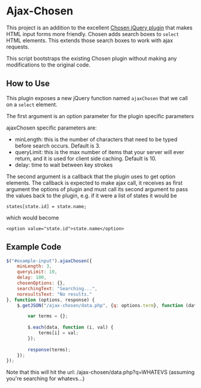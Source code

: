 # Ajax-Chosen

This project is an addition to the excellent [Chosen jQuery plugin](https://github.com/harvesthq/chosen) that makes HTML input forms more friendly.  Chosen adds search boxes to `select` HTML elements. This extends those search boxes to work with ajax requests. 

This script bootstraps the existing Chosen plugin without making any modifications to the original code. 

## How to Use

This plugin exposes a new jQuery function named `ajaxChosen` that we call on a `select` element. 

The first argument is an option parameter for the plugin specific parameters

ajaxChosen specific parameters are: 

- minLength: this is the number of characters that need to be typed before search occurs. Default is 3.
- queryLimit: this is the max number of items that your server will ever return, and it is used for client side caching. Default is 10. 
- delay: time to wait between key strokes


The second argument is a callback that the plugin uses to get option elements. The callback is expected to make ajax call, it receives as first argument the options of plugin and must call its second argument to pass the values back to the plugin, e.g. if it were a list of states it would be
	
	states[state.id] = state.name;

which would become

	<option value="state.id">state.name</option>


## Example Code

``` js
$("#example-input").ajaxChosen({
	minLength: 3,
	queryLimit: 10,
	delay: 100,
	chosenOptions: {},
	searchingText: "Searching...",
	noresultsText: "No results."
}, function (options, response) {
    $.getJSON("/ajax-chosen/data.php", {q: options.term}, function (data) {

	    var terms = {};
			
	    $.each(data, function (i, val) {
		    terms[i] = val;
	    });
			
	    response(terms);
    });
});
```

Note that this will hit the url: /ajax-chosen/data.php?q=WHATEVS (assuming you're searching for whatevs...)